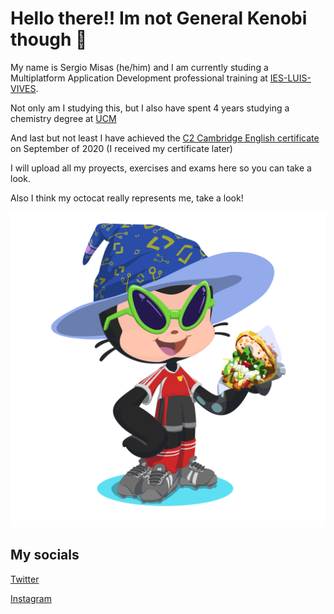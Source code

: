 # Hello there!! Im not General Kenobi though 👋

My name is Sergio Misas (he/him) and I am currently studing a Multiplatform Application Development professional training at [IES-LUIS-VIVES](https://www.iesluisvives.es/).

Not only am I studying this, but I also have spent 4 years studying a chemistry degree at [UCM](https://quimicas.ucm.es/)

And last but not least I have achieved the [C2 Cambridge English certificate](https://www.instagram.com/p/CKv6-AMFcTc/) on September of 2020 (I received my certificate later)

I will upload all my proyects, exercises and exams here so you can take a look.

Also I think my octocat really represents me, take a look!

![octogato](octocat-1665740977551.png)

## My socials 

[Twitter](https://twitter.com/SNotroll)

[Instagram](https://www.instagram.com/sergiomisas/)





<!--
**SergioMisas/SergioMisas** is a ✨ _special_ ✨ repository because its `README.md` (this file) appears on your GitHub profile.

Here are some ideas to get you started:

- 🔭 I’m currently working on ...
- 🌱 I’m currently learning ...
- 👯 I’m looking to collaborate on ...
- 🤔 I’m looking for help with ...
- 💬 Ask me about ...
- 📫 How to reach me: ...
- 😄 Pronouns: ...
- ⚡ Fun fact: ...
-->
